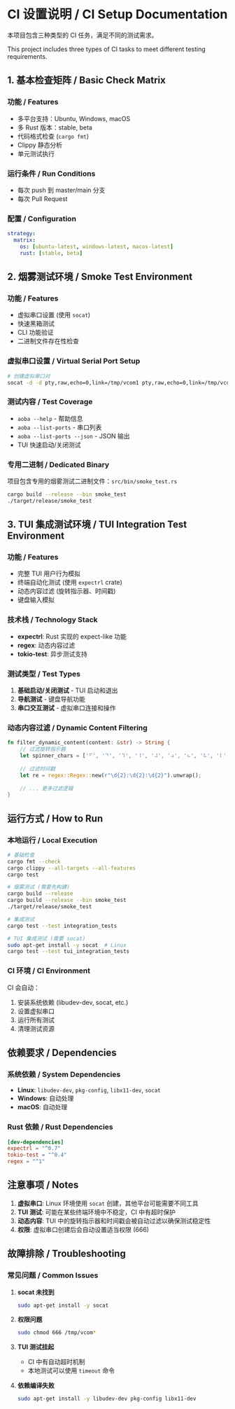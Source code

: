 # CI 设置说明 / CI Setup Documentation

本项目包含三种类型的 CI 任务，满足不同的测试需求。

This project includes three types of CI tasks to meet different testing requirements.

## 1. 基本检查矩阵 / Basic Check Matrix

### 功能 / Features
- 多平台支持：Ubuntu, Windows, macOS
- 多 Rust 版本：stable, beta
- 代码格式检查 (`cargo fmt`)
- Clippy 静态分析
- 单元测试执行

### 运行条件 / Run Conditions
- 每次 push 到 master/main 分支
- 每次 Pull Request

### 配置 / Configuration
```yaml
strategy:
  matrix:
    os: [ubuntu-latest, windows-latest, macos-latest]
    rust: [stable, beta]
```

## 2. 烟雾测试环境 / Smoke Test Environment

### 功能 / Features
- 虚拟串口设置 (使用 `socat`)
- 快速黑箱测试
- CLI 功能验证
- 二进制文件存在性检查

### 虚拟串口设置 / Virtual Serial Port Setup
```bash
# 创建虚拟串口对
socat -d -d pty,raw,echo=0,link=/tmp/vcom1 pty,raw,echo=0,link=/tmp/vcom2 &
```

### 测试内容 / Test Coverage
- `aoba --help` - 帮助信息
- `aoba --list-ports` - 串口列表
- `aoba --list-ports --json` - JSON 输出
- TUI 快速启动/关闭测试

### 专用二进制 / Dedicated Binary
项目包含专用的烟雾测试二进制文件：`src/bin/smoke_test.rs`

```bash
cargo build --release --bin smoke_test
./target/release/smoke_test
```

## 3. TUI 集成测试环境 / TUI Integration Test Environment

### 功能 / Features
- 完整 TUI 用户行为模拟
- 终端自动化测试 (使用 `expectrl` crate)
- 动态内容过滤 (旋转指示器、时间戳)
- 键盘输入模拟

### 技术栈 / Technology Stack
- **expectrl**: Rust 实现的 expect-like 功能
- **regex**: 动态内容过滤
- **tokio-test**: 异步测试支持

### 测试类型 / Test Types
1. **基础启动/关闭测试** - TUI 启动和退出
2. **导航测试** - 键盘导航功能
3. **串口交互测试** - 虚拟串口连接和操作

### 动态内容过滤 / Dynamic Content Filtering
```rust
fn filter_dynamic_content(content: &str) -> String {
    // 过滤旋转指示器
    let spinner_chars = ['⠋', '⠙', '⠹', '⠸', '⠼', '⠴', '⠦', '⠧', '⠇', '⠏'];
    
    // 过滤时间戳
    let re = regex::Regex::new(r"\d{2}:\d{2}:\d{2}").unwrap();
    
    // ... 更多过滤逻辑
}
```

## 运行方式 / How to Run

### 本地运行 / Local Execution

```bash
# 基础检查
cargo fmt --check
cargo clippy --all-targets --all-features
cargo test

# 烟雾测试 (需要先构建)
cargo build --release
cargo build --release --bin smoke_test
./target/release/smoke_test

# 集成测试
cargo test --test integration_tests

# TUI 集成测试 (需要 socat)
sudo apt-get install -y socat  # Linux
cargo test --test tui_integration_tests
```

### CI 环境 / CI Environment

CI 会自动：
1. 安装系统依赖 (libudev-dev, socat, etc.)
2. 设置虚拟串口
3. 运行所有测试
4. 清理测试资源

## 依赖要求 / Dependencies

### 系统依赖 / System Dependencies
- **Linux**: `libudev-dev`, `pkg-config`, `libx11-dev`, `socat`
- **Windows**: 自动处理
- **macOS**: 自动处理

### Rust 依赖 / Rust Dependencies
```toml
[dev-dependencies]
expectrl = "^0.7"
tokio-test = "^0.4"
regex = "^1"
```

## 注意事项 / Notes

1. **虚拟串口**: Linux 环境使用 `socat` 创建，其他平台可能需要不同工具
2. **TUI 测试**: 可能在某些终端环境中不稳定，CI 中有超时保护
3. **动态内容**: TUI 中的旋转指示器和时间戳会被自动过滤以确保测试稳定性
4. **权限**: 虚拟串口创建后会自动设置适当权限 (666)

## 故障排除 / Troubleshooting

### 常见问题 / Common Issues

1. **socat 未找到**
   ```bash
   sudo apt-get install -y socat
   ```

2. **权限问题**
   ```bash
   sudo chmod 666 /tmp/vcom*
   ```

3. **TUI 测试挂起**
   - CI 中有自动超时机制
   - 本地测试可以使用 `timeout` 命令

4. **依赖编译失败**
   ```bash
   sudo apt-get install -y libudev-dev pkg-config libx11-dev
   ```